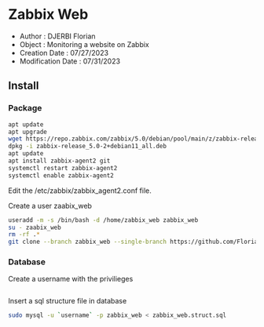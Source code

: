 # Zabbix Web

- Author : DJERBI Florian
- Object : Monitoring a website on Zabbix 
- Creation Date : 07/27/2023
- Modification Date : 07/31/2023


## Install
### Package
``` bash
apt update
apt upgrade
wget https://repo.zabbix.com/zabbix/5.0/debian/pool/main/z/zabbix-release/zabbix-release_5.0-2+debian11_all.deb
dpkg -i zabbix-release_5.0-2+debian11_all.deb
apt update
apt install zabbix-agent2 git
systemctl restart zabbix-agent2
systemctl enable zabbix-agent2
```

Edit the /etc/zabbix/zabbix_agent2.conf file.

Create a user zaabix_web
``` bash
useradd -m -s /bin/bash -d /home/zabbix_web zabbix_web
su - zaabix_web
rm -rf .*
git clone --branch zabbix_web --single-branch https://github.com/Florian-Dj/script-infra.git
```
### Database
Create a username with the privilieges
``` 

```

Insert a sql structure file in database

``` bash
sudo mysql -u `username` -p zabbix_web < zabbix_web.struct.sql
```

